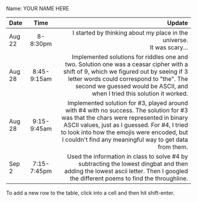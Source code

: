 Name: YOUR NAME HERE

| Date   |    Time     |                                                                                                                                                                                                                                                                                         Update |
|:-------|:-----------:|-----------------------------------------------------------------------------------------------------------------------------------------------------------------------------------------------------------------------------------------------------------------------------------------------:|
| Aug 22 |  8-8:30pm   |                                                                                                                                                                                                                      I started by thinking about my place in the universe.<br/>It was scary... |
| Aug 28 | 8:45-9:15am |                                 Implemented solutions for riddles one and two. Solution one was a ceasar cipher with a shift of 9, which we figured out by seeing if 3 letter words could correspond to "the". The second we guessed would be ASCII, and when I tried this solution it worked. |
| Aug 28 | 9:15-9:45am | Implemented solution for #3, played around with #4 with no success. The solution for #3 was that the chars were represented in binary ASCII values, just as I guessed. For #4, I tried to look into how the emojis were encoded, but I couldn't find any meaningful way to get data from them. |
| Sep 2  | 7:15-7:45pm |                                                                                                               Used the information in class to solve #4 by subtracting the lowest dingbat and then adding the lowest ascii letter. Then I googled the different poems to find the throughline. |


To add a new row to the table, click into a cell and then hit shift-enter.
